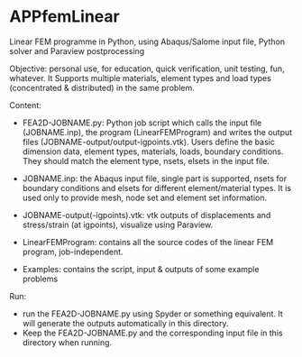 # APPfemLinear
Linear FEM programme in Python, using Abaqus/Salome input file, Python solver and Paraview postprocessing

Objective: 
personal use, for education, quick verification, unit testing, fun, whatever. 
It Supports multiple materials, element types and load types (concentrated & distributed) in the same problem.

Content:
- FEA2D-JOBNAME.py: Python job script which calls the input file (JOBNAME.inp), the program (LinearFEMProgram) and 
  writes the output files (JOBNAME-output/output-igpoints.vtk). Users define the basic dimension data, element types, 
  materials, loads, boundary conditions. They should match the element type, nsets, elsets in the input file.
  
- JOBNAME.inp: the Abaqus input file, single part is supported, nsets for boundary conditions and elsets for 
  different element/material types. It is used only to provide mesh, node set and element set information. 
  
- JOBNAME-output(-igpoints).vtk: vtk outputs of displacements and stress/strain (at igpoints), visualize using Paraview.

- LinearFEMProgram: contains all the source codes of the linear FEM program, job-independent.

- Examples: contains the script, input & outputs of some example problems

Run:
- run the FEA2D-JOBNAME.py using Spyder or something equivalent. It will generate the outputs automatically in this directory.
- Keep the FEA2D-JOBNAME.py and the corresponding input file in this directory when running.
